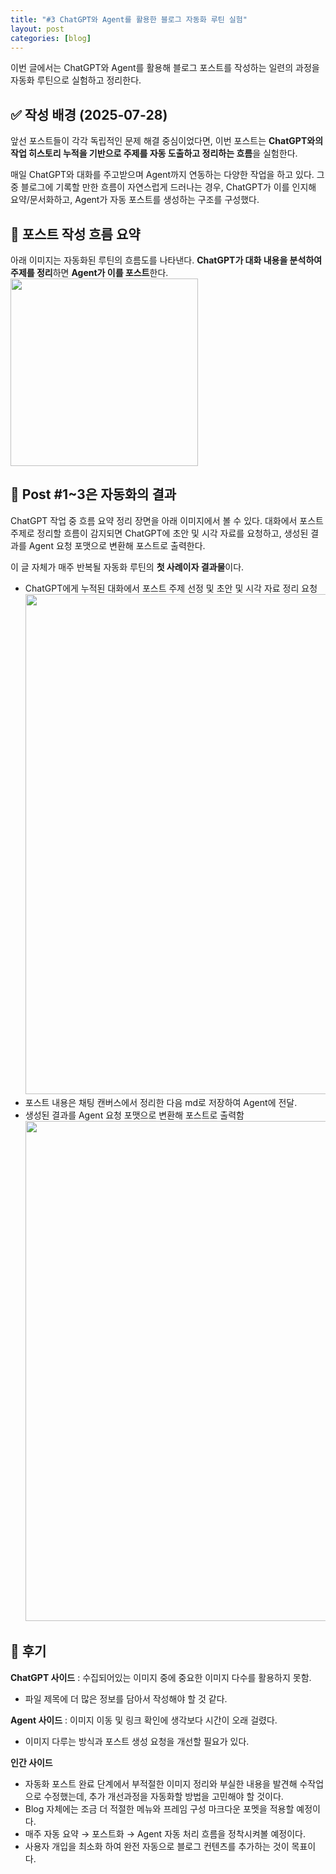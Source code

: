 ```yaml
---
title: "#3 ChatGPT와 Agent를 활용한 블로그 자동화 루틴 실험"
layout: post
categories: [blog]
---
```


이번 글에서는 ChatGPT와 Agent를 활용해 블로그 포스트를 작성하는 일련의 과정을 자동화 루틴으로 실험하고 정리한다.

## ✅ 작성 배경 (2025‑07‑28)

앞선 포스트들이 각각 독립적인 문제 해결 중심이었다면, 이번 포스트는 **ChatGPT와의 작업 히스토리 누적을 기반으로 주제를 자동 도출하고 정리하는 흐름**을 실험한다.

매일 ChatGPT와 대화를 주고받으며 Agent까지 연동하는 다양한 작업을 하고 있다. 그중 블로그에 기록할 만한 흐름이 자연스럽게 드러나는 경우, ChatGPT가 이를 인지해 요약/문서화하고, Agent가 자동 포스트를 생성하는 구조를 구성했다.

## 🧩 포스트 작성 흐름 요약

아래 이미지는 자동화된 루틴의 흐름도를 나타낸다. **ChatGPT가 대화 내용을 분석하여 주제를 정리**하면 **Agent가 이를 포스트**한다.
<br/><img src="https://nonyma.github.io/blog-assets/2025-07/blog-setup-3/c8d939b9-26fa-4641-b452-1f9df14874a0.png" width="300" /><br/>

## 📌 Post #1~3은 자동화의 결과

ChatGPT 작업 중 흐름 요약 정리 장면을 아래 이미지에서 볼 수 있다. 대화에서 포스트 주제로 정리할 흐름이 감지되면 ChatGPT에 초안 및 시각 자료를 요청하고, 생성된 결과를 Agent 요청 포맷으로 변환해 포스트로 출력한다.

이 글 자체가 매주 반복될 자동화 루틴의 **첫 사례이자 결과물**이다.
- ChatGPT에게 누적된 대화에서 포스트 주제 선정 및 초안 및 시각 자료 정리 요청 
<br/><img src="https://nonyma.github.io/blog-assets/2025-07/blog-setup-3/195311.png" width="800" /><br/>
- 포스트 내용은 채팅 캔버스에서 정리한 다음 md로 저장하여 Agent에 전달.
- 생성된 결과를 Agent 요청 포맷으로 변환해 포스트로 출력함
<br/><img src="https://nonyma.github.io/blog-assets/2025-07/blog-setup-3/스크린샷 2025-07-28 201026.png" width="800" /><br/>

## 📍 후기

**ChatGPT 사이드** : 수집되어있는 이미지 중에 중요한 이미지 다수를 활용하지 못함. 
- 파일 제목에 더 많은 정보를 담아서 작성해야 할 것 같다.

**Agent 사이드** : 이미지 이동 및 링크 확인에 생각보다 시간이 오래 걸렸다. 
- 이미지 다루는 방식과 포스트 생성 요청을 개선할 필요가 있다.

**인간 사이드**
- 자동화 포스트 완료 단계에서 부적절한 이미지 정리와 부실한 내용을 발견해 수작업으로 수정했는데, 추가 개선과정을 자동화할 방법을 고민해야 할 것이다.
- Blog 자체에는 조금 더 적절한 메뉴와 프레임 구성 마크다운 포멧을 적용할 예정이다.
- 매주 자동 요약 → 포스트화 → Agent 자동 처리 흐름을 정착시켜볼 예정이다.
- 사용자 개입을 최소화 하여 완전 자동으로 블로그 컨텐츠를 추가하는 것이 목표이다.
